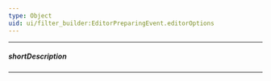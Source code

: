 ```yaml
---
type: Object
uid: ui/filter_builder:EditorPreparingEvent.editorOptions
---
```

---
##### shortDescription
<!-- Description goes here -->

---
<!-- Description goes here -->
